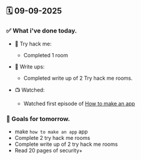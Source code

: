 ## 🗓️ 09-09-2025

### ✅ What i've done today.
- 👾 Try hack me:
  - Completed 1 room
 
- 📝 Write ups:
  - Completed write up of 2 Try hack me rooms.

- 📺 Watched:
  - Watched first episode of [How to make an app](https://www.youtube.com/watch?v=xkgaIm7QxK0&t=1205s)


### 🎯 Goals for tomorrow.
- make `how to make an app` app
- Complete 2 try hack me rooms
- Complete write up of 2 try hack me rooms
- Read 20 pages of security+
